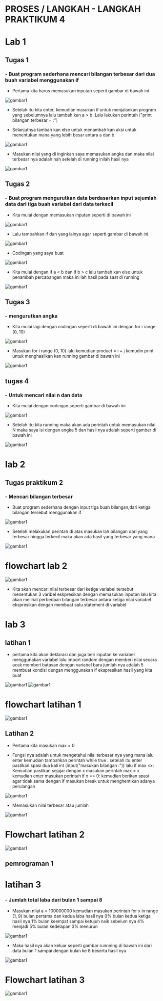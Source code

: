 # PROSES / LANGKAH - LANGKAH PRAKTIKUM 4

# Lab 1
## Tugas 1

### - Buat program sederhana mencari bilangan terbesar dari dua buah variabel menggunakan if

- Pertama kita harus memasukan inputan  seperti gambar di bawah ini 

![gambar1](gambar/GAMBAR1A.png)

- Setelah itu kita enter, kemudian masukan if untuk menjalankan program yang sebelumnya lalu tambah kan a > b: 
Lalu lakukan perintah ("print bilangan terbesar = :")

- Selanjutnya tambah kan else untuk menambah kan aksi untuk menentukan mana yang lebih besar antara a dan b

![gambar1](gambar/GAMBAR17A.png)


- Masukan nilai yang di inginkan saya memasukan angka dan maka nilai terbesar nya adalah nah setelah di running inilah hasil nya

![gambar1](gambar/GAMBAR2A.png)


##  Tugas 2


### - Buat program mengurutkan data berdasarkan input sejumlah data dari tiga buah variabel dari data terkecil

- Kita mulai dengan memasukan inputan seperti di bawah ini

![gambar1](gambar/GAMBAR4A.png)

- Lalu tambahkan if dan yang lainya agar seperti gambar di bawah ini 

![gambar1](gambar/GAMBAR16A.png)

- Codingan yang saya buat 

![gambar1](gambar/GAMBAR3A.png)


- Kita mulai dengan if a < b dan if b > c lalu tambah kan else untuk penambah percabangan maka ini lah hasil pada saat di running

![gambar1](gambar/GAMBAR5A.png)

## Tugas 3

### -  mengurutkan angka 

- Kita mulai lagi dengan codingan seperti di bawah ini dengan for i range (0, 10)

![gambar1](gambar/GAMBAR18A.png)


- Masukan for i range (0, 10) lalu kemudian product =  i + j kemudin print untuk menghasilkan kan running gambar di bawah ini

![gambar1](gambar/GAMBAR19A.png)

## tugas 4

### - Untuk mencari nilai n dan data 

- Kita mulai dengan codingan seperti gambar di bawah ini 

![gambar1](gambar/GAMBAR8A.png)

- Setelah itu kita running maka akan ada perintah untuk memasukan nilai N maka saya isi dengan angka 5 dan hasil nya adalah seperti gambar di bawah ini

![gambar1](gambar/GAMBAR9A.png)

# lab 2
## Tugas praktikum 2

### - Mencari bilangan terbesar

- Buat program sederhana dengan input tiga buah bilangan,dari ketiga bilangan tersebut menggunakan if

![gambar1](gambar/GAMBAR21A.png)

- Setelah melakukan perintah di atas masukan lah bilangan dari yang terbesar hingga terkecil maka akan ada hasil yang terbesar yang mana

![gambar1](gambar/GAMBAR20B.png)

# flowchart lab 2 

![gambar1](gambar/flowchartlab2a.png)

- Kita akan mencari nilai terbesar dari ketiga variabel tersebut menentukan 3 varibel eskpresikan dengan memasukan inputan lalu kita akan melihat perbedaan bilangan terbesar antara ketiga nilai variabel ekspresikan dengan membuat satu statement di variabel 

# lab 3
## latihan 1 

- pertama kita akan deklarasi dan juga beri inputan ke variabel menggunakan variabel lalu import random dengan memberi nilai secara acak  memberi batasan dengan variabel baru jumlah nya adalah 5 membuat kondisi dengan menggunakan if ekspresikan hasil yang kita buat

![gambar1](gambar/GAMBAR8A.png)
![gambar1](gambar/GAMBAR9A.png)

# flowchart latihan 1

![gambar1](gambar/flowchartlatihan1a.png)

## Latihan 2

- Pertama kita masukan max = 0

- Fungsi nya adalah untuk mengetahui nilai terbesar nya yang mana lalu enter kemudian tambahkan perintah while true  : setelah itu enter pastikan spasi dua kali int (input("masukan bilangan :")) lalu if max <x: 
Kemudian pastikan sejajar dengan x masukan perintah max = x kemudian enter masukan perintah if x == 0: kemudian berikan spasi agar tidak sama dengan if masukan break untuk menghentikan adanya perulangan  

 ![gambar1](gambar/GAMBAR12A.png)

- Memasukan nilai terbesar atau jumlah 

![gambar1](gambar/GAMBAR13A.png)

# Flowchart latihan 2 

![gambar1](gambar/flowchartlatihan2.png)


## pemrograman 1

# latihan 3

### - Jumlah total laba dari bulan 1 sampai 8

- Masukan nilai a = 100000000 kemudian masukan perintah for x in range (1, 9) bulan pertama dan kedua laba hasil nya 0% bulan kedua ketiga hasil nya 1% bulan keempat sampai ketujuh naik sebelum nya 4% menjadi 5% bulan kedelapan 3% menurun 

![gambar1](gambar/GAMBAR14A.png)

- Maka hasil nya akan keluar seperti gambar runnning di bawah ini dari data bulan 1 sampai dengan bulan ke 8 beserta hasil nya 

![gambar1](gambar/GAMBAR15A.png)

# Flowchart latihan 3

![gambar1](gambar/flowchartlatihan3a.png)

